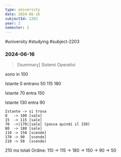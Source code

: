 ```yaml
---
type: university
date: 2024-06-16
subjectId: 2203
year: 2
semester: 2
---
```

#university #studying #subject-2203
### 2024-06-16
> [!summary] Sistemi Operativi

sono in 100

Istante 0
entrano 50 115 180

Istante 70
entra 150

Istante 130
entra 90

```
Istante -> si trova
0	-> 100 [sale]
15	-> 115 [sale]
70	->|170|[sale] (passa quindi il 150)
80	-> 180 [sale]
110 -> 150 [scende]
170 -> 90  [scende]
210 -> 50  [scende)
```

210 ms totali
Ordine: 110 -> 115 -> 180 -> 150 -> 90 -> 50
